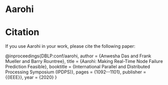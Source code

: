 # Aarohi

# Citation

If you use Aarohi in your work, please cite the following paper:

@inproceedings{DBLP:conf/aarohi,
  author       = {Anwesha Das and
                  Frank Mueller and
                  Barry Rountree},
  title        = {Aarohi: Making Real-Time Node Failure Prediction Feasible},
  booktitle    = {International Parallel and Distributed Processing Symposium
                  (IPDPS)},
  pages        = {1092--1101},
  publisher    = {{IEEE}},
  year         = {2020}
}

